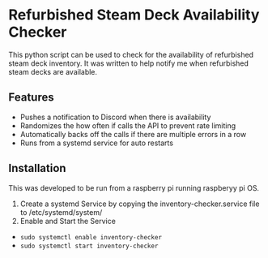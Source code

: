 # Refurbished Steam Deck Availability Checker

This python script can be used to check for the availability of refurbished steam deck inventory. It was written to help notify me when refurbished steam decks are available. 

## Features
- Pushes a notification to Discord when there is availability
- Randomizes the how often if calls the API to prevent rate limiting
- Automatically backs off the calls if there are multiple errors in a row
- Runs from a systemd service for auto restarts

## Installation
This was developed to be run from a raspberry pi running raspberyy pi OS. 

1. Create a systemd Service by copying the inventory-checker.service file to /etc/systemd/system/
2. Enable and Start the Service
 - `sudo systemctl enable inventory-checker`
 - `sudo systemctl start inventory-checker` 